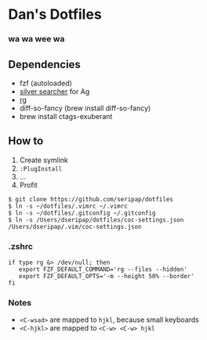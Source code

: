 # Dan's Dotfiles

### wa wa wee wa

## Dependencies

- fzf (autoloaded)
- [silver searcher](https://github.com/ggreer/the_silver_searcher) for Ag
- [rg](https://github.com/BurntSushi/ripgrep)
- diff-so-fancy (brew install diff-so-fancy)
- brew install ctags-exuberant

## How to

1. Create symlink
2. `:PlugInstall`
3. ...
4. Profit

```
$ git clone https://github.com/seripap/dotfiles
$ ln -s ~/dotfiles/.vimrc ~/.vimrc
$ ln -s ~/dotfiles/.gitconfig ~/.gitconfig
$ ln -s /Users/dseripap/dotfiles/coc-settings.json /Users/dseripap/.vim/coc-settings.json
```

### .zshrc
```
if type rg &> /dev/null; then
   export FZF_DEFAULT_COMMAND='rg --files --hidden'
   export FZF_DEFAULT_OPTS='-m --height 50% --border'
fi
```

### Notes

- `<C-wsad>` are mapped to `hjkl`, because small keyboards
- `<C-hjkl>` are mapped to `<C-w> <C-w> hjkl`
